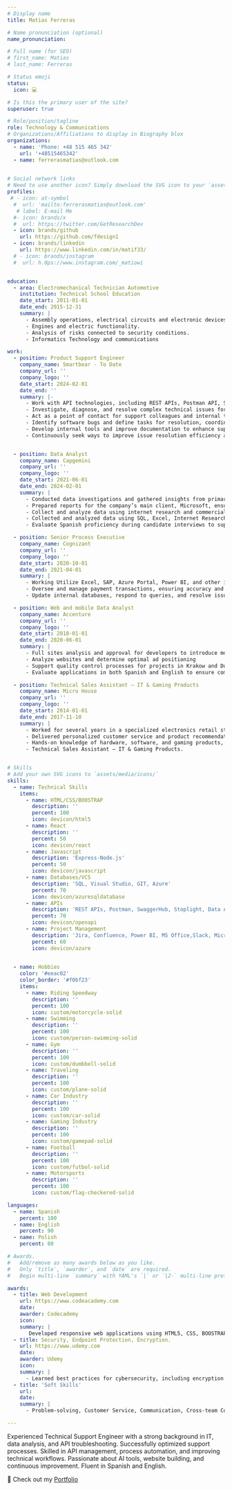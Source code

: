 ```yaml
---
# Display name
title: Matias Ferreras

# Name pronunciation (optional)
name_pronunciation: 

# Full name (for SEO)
# first_name: Matias
# last_name: Ferreras

# Status emoji
status:
  icon: 💻

# Is this the primary user of the site?
superuser: true

# Role/position/tagline
role: Technology & Communications
# Organizations/Affiliations to display in Biography blox
organizations:
  - name: 'Phone: +48 515 465 342'
    url: '+48515465342'
  - name: ferrerasmatias@outlook.com
  

# Social network links
# Need to use another icon? Simply download the SVG icon to your `assets/media/icons/` folder.
profiles:
 # - icon: at-symbol
  #  url: 'mailto:ferrerasmatias@outlook.com'
   # label: E-mail Me
  #- icon: brands/x
  #  url: https://twitter.com/GetResearchDev
  - icon: brands/github
    url: https://github.com/fdesign1
  - icon: brands/linkedin
    url: https://www.linkedin.com/in/matif33/
  # - icon: brands/instagram
  #  url: h.0ps://www.instagram.com/_matiowi


education:
  - area: Electromechanical Technician Automotive
    institution: Technical School Education
    date_start: 2011-01-01
    date_end: 2015-12-31
    summary: |
      - Assembly operations, electrical circuits and electronic devices.
      - Engines and electric functionality.
      - Analysis of risks connected to security conditions.
      - Informatics Technology and communications

work:
  - position: Product Support Engineer
    company_name: Smartbear - To Date
    company_url: ''
    company_logo: ''
    date_start: 2024-02-01
    date_end: ''
    summary: |-
      - Work with API technologies, including REST APIs, Postman API, Stoplight, SwaggerHub, Web Services API, and OpenAPI Specification.
      - Investigate, diagnose, and resolve complex technical issues for external customers via email, GitHub, screen sharing, live chat, and other communication channels.
      - Act as a point of contact for support colleagues and internal teams, such as development, ensuring effective issue resolution and knowledge sharing.
      - Identify software bugs and define tasks for resolution, coordinating with the support and engineering teams as needed.
      - Develop internal tools and improve documentation to enhance support processes and customer self-service capabilities.
      - Continuously seek ways to improve issue resolution efficiency and enhance customer support experiences.  


  - position: Data Analyst  
    company_name: Capgemini
    company_url: ''
    company_logo: ''
    date_start: 2021-06-01
    date_end: 2024-02-01
    summary: |
      - Conducted data investigations and gathered insights from primary and secondary sources, utilizing tools like MS Office and Microsoft SQL Server.
      - Prepared reports for the company’s main client, Microsoft, ensuring accuracy and relevance
      - Collect and analyze data using internet research and commercial database platforms to support business decisions.
      - Collected and analyzed data using SQL, Excel, Internet Research and other tools.
      - Evaluate Spanish proficiency during candidate interviews to support recruitment processes.

  - position: Senior Process Executive
    company_name: Cognizant
    company_url: ''
    company_logo: ''
    date_start: 2020-10-01
    date_end: 2021-04-01
    summary: |
      - Working Utilize Excel, SAP, Azure Portal, Power BI, and other internal tools to extract and manage required documentation.
      - Oversee and manage payment transactions, ensuring accuracy and compliance with internal procedures
      - Update internal databases, respond to queries, and resolve issues to ensure data integrity and efficient operations.

  - position: Web and mobile Data Analyst
    company_name: Accenture
    company_url: ''
    company_logo: ''
    date_start: 2018-01-01
    date_end: 2020-06-01
    summary: |
      - Full sites analysis and approval for developers to introduce monetizable advertisements.
      - Analyze websites and determine optimal ad positioning
      - Support quality control processes for projects in Krakow and Dublin
      - Evaluate applications in both Spanish and English to ensure compliance and functionality.

  - position: Technical Sales Assistant – IT & Gaming Products
    company_name: Micro House
    company_url: ''
    company_logo: ''
    date_start: 2014-01-01
    date_end: 2017-11-10
    summary: |
      - Worked for several years in a specialized electronics retail store, selling products such as computers, laptops, gaming consoles, video games ,accessories, and providing basic technical support services.
      - Delivered personalized customer service and product recommendations, helping clients choose the best solutions based on their needs and preferences.
      - Hands-on knowledge of hardware, software, and gaming products, allowing for confident and informed sales support.
      - Technical Sales Assistant – IT & Gaming Products.


# Skills
# Add your own SVG icons to `assets/media/icons/`
skills:
  - name: Technical Skills
    items:
      - name: HTML/CSS/BOOSTRAP
        description: ''
        percent: 100
        icon: devicon/html5
      - name: React
        description: ''
        percent: 50
        icon: devicon/react
      - name: Javascript
        description: 'Express-Node.js'
        percent: 50
        icon: devicon/javascript
      - name: Databases/VCS
        description: 'SQL, Visual Studio, GIT, Azure'
        percent: 70
        icon: devicon/azuresqldatabase
      - name: APIs
        description: 'REST APIs, Postman, SwaggerHub, Stoplight, Data Analysis, Troubleshooting, Process Automation.'
        percent: 70
        icon: devicon/openapi
      - name: Project Management
        description: 'Jira, Confluence, Power BI, MS Office,Slack, Microsoft Teams, Google Workspace'
        percent: 60
        icon: devicon/azure
      

  - name: Hobbies
    color: '#eeac02'
    color_border: '#f0bf23'
    items:
      - name: Riding Speedway
        description: ''
        percent: 100
        icon: custom/motorcycle-solid
      - name: Swimming
        description: ''
        percent: 100
        icon: custom/person-swimming-solid
      - name: Gym
        description: ''
        percent: 100
        icon: custom/dumbbell-solid
      - name: Traveling
        description: ''
        percent: 100
        icon: custom/plane-solid
      - name: Car Industry
        description: ''
        percent: 100
        icon: custom/car-solid
      - name: Gaming Industry
        description: ''
        percent: 100
        icon: custom/gamepad-solid
      - name: Football
        description: ''
        percent: 100
        icon: custom/futbol-solid
      - name: Motorsports
        description: ''
        percent: 100
        icon: custom/flag-checkered-solid

languages:
  - name: Spanish
    percent: 100
  - name: English
    percent: 90
  - name: Polish
    percent: 80

# Awards.
#   Add/remove as many awards below as you like.
#   Only `title`, `awarder`, and `date` are required.
#   Begin multi-line `summary` with YAML's `|` or `|2-` multi-line prefix and indent 2 spaces below.

awards:
  - title: Web Development
    url: https://www.codeacademy.com
    date: 
    awarder: Codecademy
    icon: 
    summary: |
       Developed responsive web applications using HTML5, CSS, BOOSTRAP, REACT and JavaScript.
  - title: Security, Endpoint Protection, Encryption.
    url: https://www.udemy.com
    date: 
    awarder: Udemy
    icon: 
    summary: |
      - Learned best practices for cybersecurity, including encryption and endpoint protection
  - title: 'Soft Skills'
    url: 
    date: 
    summary: |
      - Problem-solving, Customer Service, Communication, Cross-team Collaboration, Knowledge Sharing.

---
```

Experienced Technical Support Engineer with a strong background in IT, data analysis, and API troubleshooting. Successfully optimized support processes. Skilled in API management, process automation, and improving technical workflows. Passionate about AI tools, website building, and continuous improvement. Fluent in Spanish and English.

🚀 Check out my [ Portfolio](https://matiasferreras.netlify.app)










